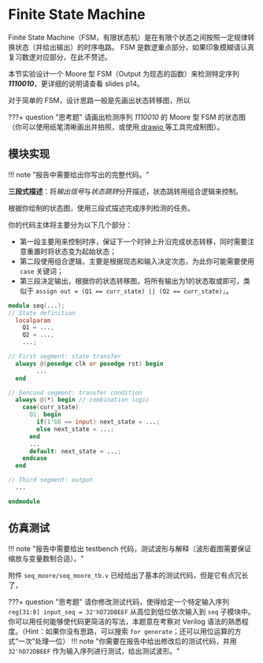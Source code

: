 # Finite State Machine

Finite State Machine（FSM，有限状态机）是在有限个状态之间按照一定规律转换状态（并给出输出）的时序电路。 FSM 是数逻重点部分，如果印象模糊请认真复习数逻对应部分，在此不赘述。

本节实验设计一个 Moore 型 FSM（Output 为现态的函数）来检测特定序列 ***1110010***，更详细的说明请查看 slides p14。

对于简单的 FSM，设计思路一般是先画出状态转移图，所以

???+ question "思考题"
    请画出检测序列 *1110010* 的 Moore 型 FSM 的状态图（你可以使用纸笔清晰画出并拍照，或使用[ drawio ](https://app.diagrams.net/)等工具完成制图）。

## 模块实现

!!! note "报告中需要给出你写出的完整代码。"

**三段式描述**：将*输出信号*与*状态跳转*分开描述，状态跳转用组合逻辑来控制。

根据你绘制的状态图，使用三段式描述完成序列检测的任务。

你的代码主体将主要分为以下几个部分：

* 第一段主要用来控制时序，保证下一个时钟上升沿完成状态转移，同时需要注意重置时将状态变为起始状态；
* 第二段使用组合逻辑，主要是根据现态和输入决定次态，为此你可能需要使用 `case` 关键词；
* 第三段决定输出，根据你的状态转移图，将所有输出为1的状态取或即可，类似于 `assign out = (Q1 == curr_state) || (Q2 == curr_state);`。

```verilog linenums="1" title="seq.v"
module seq(...);
// State definition
  localparam 
  	Q1 = ...,
  	Q2 = ...,
  	...;

// First segment: state transfer
  always @(posedge clk or posedge rst) begin
		...
  end

// Sencond segment: transfer condition
  always @(*) begin // combination logic
    case(curr_state)
      Q1: begin
        if(1'b0 == input) next_state = ...;
        else next_state = ...;
      end
      ...
      default: next_state = ...;
    endcase
  end

// Third segment: output
  ...

endmodule
```

## 仿真测试

!!! note "报告中需要给出 testbench 代码，测试波形与解释（波形截图需要保证缩放与变量数制合适）。"

附件 `seq_moore/seq_moore_tb.v` 已经给出了基本的测试代码，但是它有点冗长了，

???+ question "思考题"
    请你修改测试代码，使得给定一个特定输入序列 `reg[31:0] input_seq = 32'hD72DBEEF` 从高位到低位依次输入到 `seq` 子模块中。你可以用任何能够使代码更简洁的写法，本题意在考察对 Verilog 语法的熟悉程度。（Hint：如果你没有思路，可以搜索 `for generate`；还可以用位运算的方式“一次”处理一位）
    !!! note "你需要在报告中给出修改后的测试代码，并用 `32'hD72DBEEF` 作为输入序列进行测试，给出测试波形。"